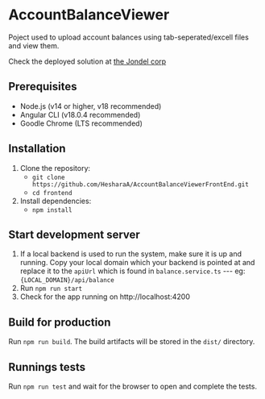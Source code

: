 # AccountBalanceViewer

Poject used to upload account balances using tab-seperated/excell files and view them.

Check the deployed solution at [the Jondel corp](https://accountbalanceviewerfrontend.azurewebsites.net)

## Prerequisites

- Node.js (v14 or higher, v18 recommended)
- Angular CLI (v18.0.4 recommended)
- Goodle Chrome (LTS recommended) 

## Installation

1. Clone the repository:
   - `git clone https://github.com/HesharaA/AccountBalanceViewerFrontEnd.git`
   - `cd frontend`
2. Install dependencies:
   - `npm install`

## Start development server

1. If a local backend is used to run the system, make sure it is up and running. Copy your local domain which your backend is pointed at and replace it to the `apiUrl` which is found in `balance.service.ts` ---
   eg: `{LOCAL_DOMAIN}/api/balance`
2. Run `npm run start`
3. Check for the app running on http://localhost:4200

## Build for production

Run `npm run build`. The build artifacts will be stored in the `dist/` directory.

## Runnings tests

Run `npm run test` and wait for the browser to open and complete the tests.



